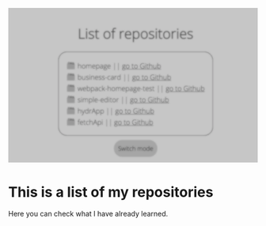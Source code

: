 ![cover](cover.png)

# This is a list of my repositories 

Here you can check what I have already learned.

